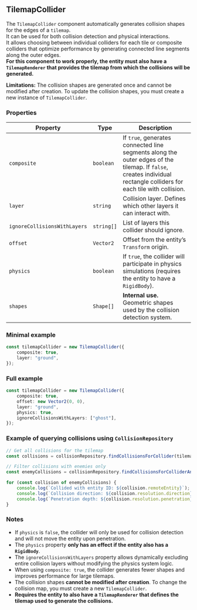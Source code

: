 ## TilemapCollider

The `TilemapCollider` component automatically generates collision shapes for the edges of a `tilemap`.  
It can be used for both collision detection and physical interactions.  
It allows choosing between individual colliders for each tile or composite colliders that optimize performance by generating connected line segments along the outer edges.  
**For this component to work properly, the entity must also have a `TilemapRenderer` that provides the tilemap from which the collisions will be generated.**

**Limitations:** The collision shapes are generated once and cannot be modified after creation. To update the collision shapes, you must create a new instance of `TilemapCollider`.

### Properties

| Property                     | Type       | Description                                                                                                                                                         |
| ---------------------------- | ---------- | ------------------------------------------------------------------------------------------------------------------------------------------------------------------- |
| `composite`                  | `boolean`  | If `true`, generates connected line segments along the outer edges of the tilemap. If `false`, creates individual rectangle colliders for each tile with collision. |
| `layer`                      | `string`   | Collision layer. Defines which other layers it can interact with.                                                                                                   |
| `ignoreCollisionsWithLayers` | `string[]` | List of layers this collider should ignore.                                                                                                                         |
| `offset`                     | `Vector2`  | Offset from the entity’s `Transform` origin.                                                                                                                        |
| `physics`                    | `boolean`  | If `true`, the collider will participate in physics simulations (requires the entity to have a `RigidBody`).                                                        |
| `shapes`                     | `Shape[]`  | **Internal use.** Geometric shapes used by the collision detection system.                                                                                          |

### Minimal example

```typescript
const tilemapCollider = new TilemapCollider({
    composite: true,
    layer: "ground",
});
```

### Full example

```typescript
const tilemapCollider = new TilemapCollider({
    composite: true,
    offset: new Vector2(0, 0),
    layer: "ground",
    physics: true,
    ignoreCollisionsWithLayers: ["ghost"],
});
```

### Example of querying collisions using `CollisionRepository`

```typescript
// Get all collisions for the tilemap
const collisions = collisionRepository.findCollisionsForCollider(tilemapCollider);

// Filter collisions with enemies only
const enemyCollisions = collisionRepository.findCollisionsForColliderAndLayer(tilemapCollider, "enemy");

for (const collision of enemyCollisions) {
    console.log(`Collided with entity ID: ${collision.remoteEntity}`);
    console.log(`Collision direction: ${collision.resolution.direction}`);
    console.log(`Penetration depth: ${collision.resolution.penetration}`);
}
```

### Notes

-   If `physics` is `false`, the collider will only be used for collision detection and will not move the entity upon penetration.
-   The `physics` property **only has an effect if the entity also has a `RigidBody`**.
-   The `ignoreCollisionsWithLayers` property allows dynamically excluding entire collision layers without modifying the physics system logic.
-   When using `composite: true`, the collider generates fewer shapes and improves performance for large tilemaps.
-   The collision shapes **cannot be modified after creation**. To change the collision map, you must create a new `TilemapCollider`.
-   **Requires the entity to also have a `TilemapRenderer` that defines the tilemap used to generate the collisions.**
